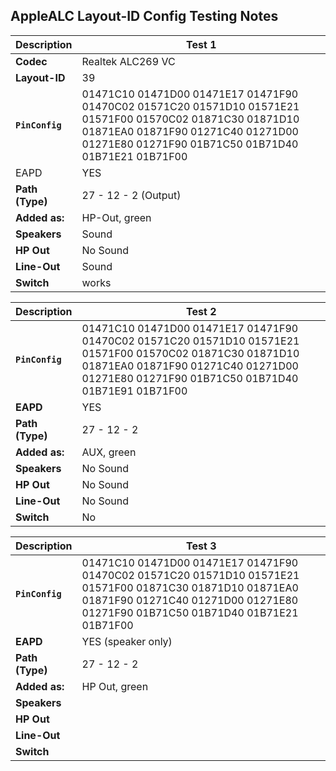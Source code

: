 ## AppleALC Layout-ID Config Testing Notes

Description     | Test 1 
----------------|--------
**Codec**       | Realtek ALC269 VC
**Layout-ID**   | 39
**`PinConfig`** |01471C10 01471D00 01471E17 01471F90 01470C02 01571C20 01571D10 01571E21 01571F00 01570C02 01871C30 01871D10 01871EA0 01871F90 01271C40 01271D00 01271E80 01271F90 01B71C50 01B71D40 01B71E21 01B71F00
EAPD            | YES
**Path (Type)** | 27 - 12 - 2 (Output)
**Added as:**   | HP-Out, green
**Speakers**    | Sound
**HP Out**      | No Sound
**Line-Out**    | Sound
**Switch**      | works


Description     | Test 2 
----------------|--------
**`PinConfig`** | 01471C10 01471D00 01471E17 01471F90 01470C02 01571C20 01571D10 01571E21 01571F00 01570C02 01871C30 01871D10 01871EA0 01871F90 01271C40 01271D00 01271E80 01271F90 01B71C50 01B71D40 01B71E91 01B71F00  
**EAPD**        | YES
**Path (Type)** | 27 - 12 - 2
**Added as:**   | AUX, green
**Speakers**    | No Sound
**HP Out**      | No Sound
**Line-Out**    | No Sound
**Switch**      | No


Description     | Test 3  
----------------|--------
**`PinConfig`** | 01471C10 01471D00 01471E17 01471F90 01470C02 01571C20 01571D10 01571E21 01571F00 01871C30 01871D10 01871EA0 01871F90 01271C40 01271D00 01271E80 01271F90 01B71C50 01B71D40 01B71E21 01B71F00
**EAPD**        | YES (speaker only)
**Path (Type)** | 27 - 12 - 2
**Added as:**   | HP Out, green
**Speakers**    | 
**HP Out**      | 
**Line-Out**    | 
**Switch**      | 
